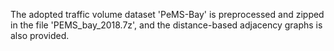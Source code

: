 The adopted traffic volume dataset 'PeMS-Bay' is preprocessed and zipped in the file 'PEMS_bay_2018.7z', and the distance-based adjacency graphs is also provided.
